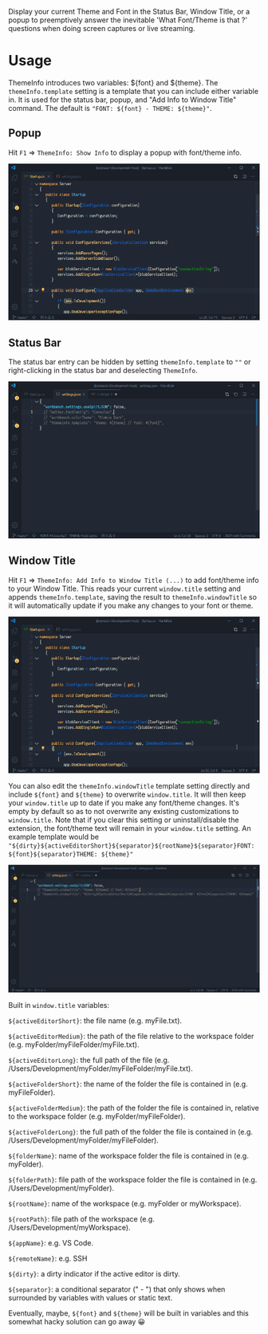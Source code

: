 Display your current Theme and Font in the Status Bar, Window Title, or a popup to preemptively answer the inevitable 'What Font/Theme is that ?' questions when doing screen captures or live streaming.

# Usage

ThemeInfo introduces two variables: ${font} and ${theme}.  The `themeInfo.template` setting is a template that you can include either variable in.  It is used for the status bar, popup, and "Add Info to Window Title" command.  The default is `"FONT: ${font} - THEME: ${theme}"`.

## Popup

Hit `F1` => `ThemeInfo: Show Info` to display a popup with font/theme info.

![Status Bar](showInfo.gif)

## Status Bar

The status bar entry can be hidden by setting `themeInfo.template` to `""` or right-clicking in the status bar and deselecting `ThemeInfo`.

![Status Bar](statusBar.gif)

## Window Title

Hit `F1` => `ThemeInfo: Add Info to Window Title (...)` to add font/theme info to your Window Title.  This reads your current `window.title` setting and appends `themeInfo.template`, saving the result to `themeInfo.windowTitle` so it will automatically update if you make any changes to your font or theme.

![Add Info](addInfo.gif)

You can also edit the `themeInfo.windowTitle` template setting directly and include `${font}` and `${theme}` to overwrite `window.title`.  It will then keep your `window.title` up to date if you make any font/theme changes.  It's empty by default so as to not overwrite any existing customizations to `window.title`.  Note that if you clear this setting or uninstall/disable the extension, the font/theme text will remain in your `window.title` setting.  An example template would be `"${dirty}${activeEditorShort}${separator}${rootName}${separator}FONT: ${font}${separator}THEME: ${theme}"`

![Window Title](windowTitle.gif)

Built in `window.title` variables:

`${activeEditorShort}`: the file name (e.g. myFile.txt).

`${activeEditorMedium}`: the path of the file relative to the workspace folder (e.g. myFolder/myFileFolder/myFile.txt).

`${activeEditorLong}`: the full path of the file (e.g. /Users/Development/myFolder/myFileFolder/myFile.txt).

`${activeFolderShort}`: the name of the folder the file is contained in (e.g. myFileFolder).

`${activeFolderMedium}`: the path of the folder the file is contained in, relative to the workspace folder (e.g. myFolder/myFileFolder).

`${activeFolderLong}`: the full path of the folder the file is contained in (e.g. /Users/Development/myFolder/myFileFolder).

`${folderName}`: name of the workspace folder the file is contained in (e.g. myFolder).

`${folderPath}`: file path of the workspace folder the file is contained in (e.g. /Users/Development/myFolder).

`${rootName}`: name of the workspace (e.g. myFolder or myWorkspace).

`${rootPath}`: file path of the workspace (e.g. /Users/Development/myWorkspace).

`${appName}`: e.g. VS Code.

`${remoteName}`: e.g. SSH

`${dirty}`: a dirty indicator if the active editor is dirty.

`${separator}`: a conditional separator (" - ") that only shows when surrounded by variables with values or static text.

Eventually, maybe, `${font}` and `${theme}` will be built in variables and this somewhat hacky solution can go away 😀
